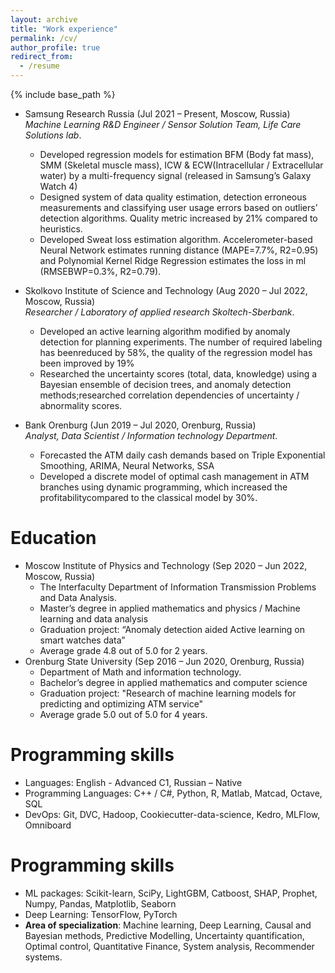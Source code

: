```yaml
---
layout: archive
title: "Work experience"
permalink: /cv/
author_profile: true
redirect_from:
  - /resume
---
```


{% include base_path %}

* Samsung Research Russia (Jul 2021 – Present, Moscow, Russia)<br>
_Machine Learning R&D Engineer / Sensor Solution Team, Life Care Solutions lab_.
  * Developed regression models for estimation BFM (Body fat mass), SMM (Skeletal muscle mass), ICW & ECW(Intracellular / Extracellular water) by a multi-frequency signal (released in Samsung’s Galaxy Watch 4)
  * Designed system of data quality estimation, detection erroneous measurements and classifying user usage errors based on outliers’ detection algorithms. Quality metric increased by 21% compared to heuristics.
  * Developed Sweat loss estimation algorithm. Accelerometer-based Neural Network estimates running distance (MAPE=7.7%, R2=0.95) and Polynomial Kernel Ridge Regression estimates the loss in ml (RMSEBWP=0.3%, R2=0.79).

* Skolkovo Institute of Science and Technology (Aug 2020 – Jul 2022, Moscow, Russia)<br>
_Researcher / Laboratory of applied research Skoltech-Sberbank_.
  * Developed an active learning algorithm modified by anomaly detection for planning experiments. The number of required labeling has beenreduced by 58%, the quality of the regression model has been improved by 19%
  * Researched the uncertainty scores (total, data, knowledge) using a Bayesian ensemble of decision trees, and anomaly detection methods;researched correlation dependencies of uncertainty / abnormality scores.

* Bank Orenburg (Jun 2019 – Jul 2020, Orenburg, Russia)<br>
_Analyst, Data Scientist / Information technology Department_.
  * Forecasted the ATM daily cash demands based on Triple Exponential Smoothing, ARIMA, Neural Networks, SSA
  * Developed a discrete model of optimal cash management in ATM branches using dynamic programming, which increased the profitabilitycompared to the classical model by 30%.

Education
======
* Moscow Institute of Physics and Technology (Sep 2020 – Jun 2022, Moscow, Russia)
  * The Interfaculty Department of Information Transmission Problems and Data Analysis.
  * Master’s degree in applied mathematics and physics / Machine learning and data analysis
  * Graduation project: “Anomaly detection aided Active learning on smart watches data”
  * Average grade 4.8 out of 5.0 for 2 years.
* Orenburg State University (Sep 2016 – Jun 2020, Orenburg, Russia)
  * Department of Math and information technology.
  * Bachelor’s degree in applied mathematics and computer science
  * Graduation project: "Research of machine learning models for predicting and optimizing ATM service"
  * Average grade 5.0 out of 5.0 for 4 years.


Programming skills
======
* Languages: English - Advanced C1, Russian – Native
* Programming Languages: C++ / C#, Python, R, Matlab, Matcad, Octave, SQL
* DevOps: Git, DVC, Hadoop, Cookiecutter-data-science, Kedro, MLFlow, Omniboard

Programming skills
======
* ML packages: Scikit-learn, SciPy, LightGBM, Catboost, SHAP, Prophet, Numpy, Pandas, Matplotlib, Seaborn
* Deep Learning: TensorFlow, PyTorch
* **Area of specialization**: Machine learning, Deep Learning, Causal and Bayesian methods, Predictive Modelling,
Uncertainty quantification, Optimal control, Quantitative Finance, System analysis, Recommender systems.
